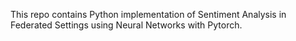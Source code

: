 This repo contains Python implementation of Sentiment Analysis in Federated Settings using Neural Networks with Pytorch.
